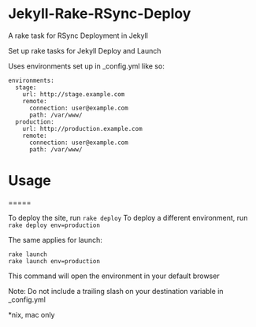 Jekyll-Rake-RSync-Deploy
========================

A rake task for RSync Deployment in Jekyll

Set up rake tasks for Jekyll Deploy and Launch

Uses environments set up in _config.yml like so:

    environments:
      stage:
        url: http://stage.example.com
        remote:
          connection: user@example.com
          path: /var/www/
      production:
        url: http://production.example.com
        remote:
          connection: user@example.com
          path: /var/www/

Usage
=====
=====

To deploy the site, run `rake deploy`
To deploy a different environment, run `rake deploy env=production`

The same applies for launch:

    rake launch
    rake launch env=production

This command will open the environment in your default browser

Note: Do not include a trailing slash on your destination variable in _config.yml

*nix, mac only